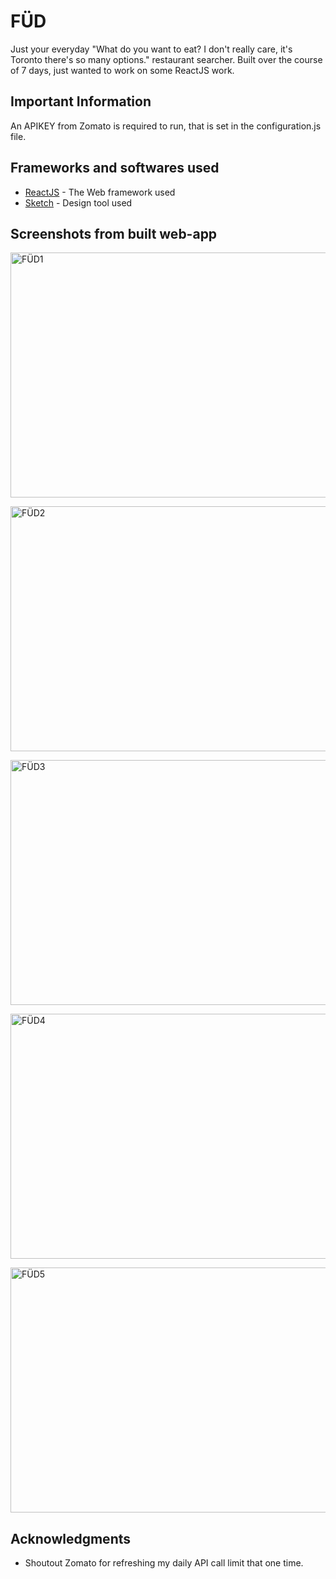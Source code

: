 # FÜD

Just your everyday "What do you want to eat? I don't really care, it's Toronto there's so many options." restaurant searcher. Built over the course of 7 days, just wanted to work on some ReactJS work.

## Important Information

An APIKEY from Zomato is required to run, that is set in the configuration.js file.

## Frameworks and softwares used

* [ReactJS](https://reactjs.org/) - The Web framework used
* [Sketch](https://www.sketch.com/) - Design tool used


## Screenshots from built web-app

<img src="https://i.imgur.com/dbBNLlH.png" alt="FÜD1"
	title="SCREENSHOT 1" width="700" height="392" />
  
  
<img src="https://i.imgur.com/hG24k4Y.png" alt="FÜD2"
	title="SCREENSHOT 2" width="700" height="392" />
  
  
<img src="https://i.imgur.com/uHcvN7R.png" alt="FÜD3"
	title="SCREENSHOT 3" width="700" height="392" />
  
  
<img src="https://i.imgur.com/A2Kn5A7.png" alt="FÜD4"
	title="SCREENSHOT 4" width="700" height="392" />
  
  
<img src="https://i.imgur.com/N85psoi.png" alt="FÜD5"
	title="SCREENSHOT 5" width="700" height="392" />

## Acknowledgments

* Shoutout Zomato for refreshing my daily API call limit that one time.
